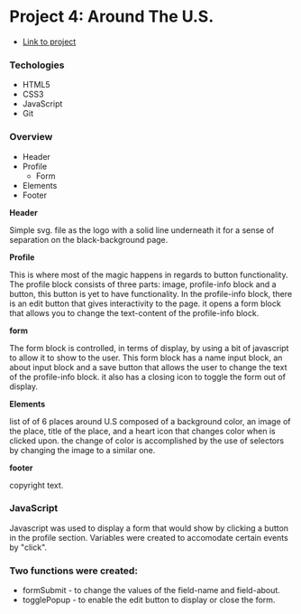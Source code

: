 # Project 4: Around The U.S.

* [Link to project](https://bis-sonido.github.io/web_project_4/)
### Techologies

* HTML5
* CSS3
* JavaScript
* Git

### Overview

* Header
* Profile
  * Form
* Elements
* Footer

**Header**

Simple svg. file as the logo with a solid line underneath it for a sense of separation on the black-background page.

**Profile**

This is where most of the magic happens in regards to button functionality. The profile block consists of three parts: image, profile-info block and a button, this button is yet to have functionality. In the profile-info block, there is an edit button that gives interactivity to the page. it opens a form block that allows you to change the text-content of the profile-info block.

  **form**

The form block is controlled, in terms of display, by using a bit of javascript to allow it to show to the user. This form block has a name input block, an about input block and a save button that allows the user to change the text of the profile-info block. it also has a closing icon to toggle the form out of display.

**Elements**

list of of 6 places around U.S composed of a background color, an image of the place, title of the place, and a heart icon that changes color when is clicked upon. the change of color is accomplished by the use of selectors by changing the image to a similar one.

**footer**

copyright text.

### JavaScript

Javascript was used to display a form that would show by clicking a button in the profile section. Variables were created to accomodate certain events by "click". 

### Two functions were created:

* formSubmit - to change the values of the field-name and field-about.
* togglePopup - to enable the edit button to display or close the form.
